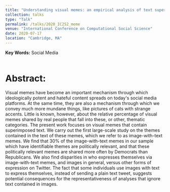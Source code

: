 ```yaml
---
title: "Understanding visual memes: an empirical analysis of text superimposed on memes shared on Twitter"
collection: talks
type: "Talk"
permalink: /talks/2020_IC2S2_meme
venue: "International Conference on Computational Social Science"
date: 2020-07-17
location: "Cambridge, MA"
---
```


**Key Words:** Social Media <br />
<br />

# **Abstract:**  <br />
Visual memes have become an important mechanism through which ideologically potent and hateful content spreads on today's social media platforms. At the same time, they are also a mechanism through which we convey much more mundane things, like pictures of cats with strange accents. Little is known, however, about the relative percentage of visual memes shared by real people that fall into these, or other, thematic categories. The present work focuses on visual memes that contain superimposed text. We carry out the first large-scale study on the themes contained in the text of these memes, which we refer to as image-with-text memes. We find that 30% of the image-with-text memes in our sample which have identifiable themes are politically relevant, and that these politically relevant memes are shared more often by Democrats than Republicans. We also find disparities in who expresses themselves via image-with-text memes, and images in general, versus other forms of expression on Twitter. The fact that some individuals use images with text to express themselves, instead of sending a plain text tweet, suggests potential consequences for the representativeness of analyses that ignore text contained in images.




